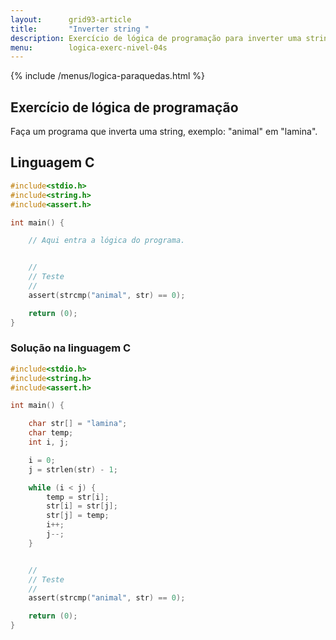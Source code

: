 ```yaml
---
layout:      grid93-article
title:       "Inverter string "
description: Exercício de lógica de programação para inverter uma string.
menu:        logica-exerc-nivel-04s
---
```


{% include /menus/logica-paraquedas.html %}

Exercício de lógica de programação
---


Faça um programa que inverta uma string, exemplo: "animal" em "lamina".


Linguagem C
---

```c
#include<stdio.h>
#include<string.h>
#include<assert.h>

int main() {

    // Aqui entra a lógica do programa.


    //
    // Teste
    //
    assert(strcmp("animal", str) == 0);

    return (0);
}
```


### Solução na linguagem C

```c
#include<stdio.h>
#include<string.h>
#include<assert.h>

int main() {

    char str[] = "lamina";
    char temp;
    int i, j;

    i = 0;
    j = strlen(str) - 1;

    while (i < j) {
        temp = str[i];
        str[i] = str[j];
        str[j] = temp;
        i++;
        j--;
    }


    //
    // Teste
    //
    assert(strcmp("animal", str) == 0);

    return (0);
}
```